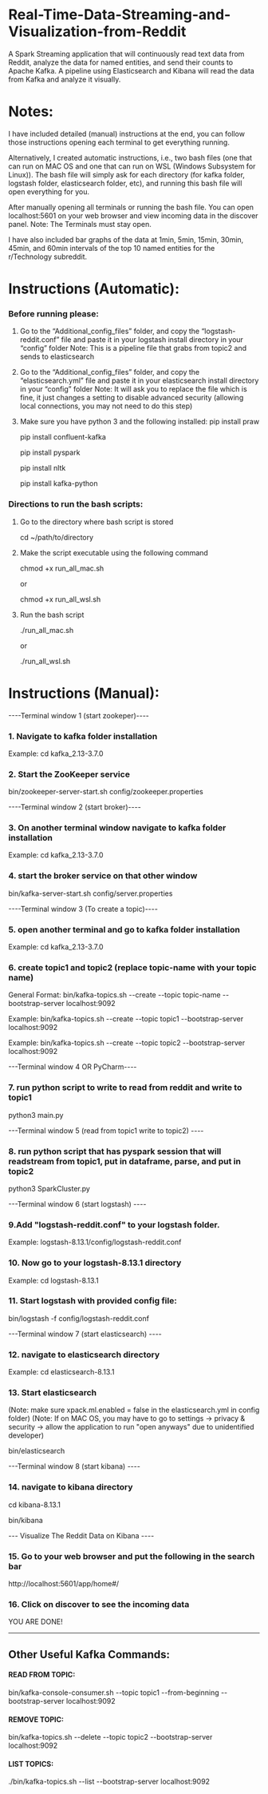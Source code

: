 # Real-Time-Data-Streaming-and-Visualization-from-Reddit
A Spark Streaming application that will continuously read text data from Reddit, analyze the data for named entities, and send their counts to Apache Kafka. A pipeline using Elasticsearch and Kibana will read the data from Kafka and analyze it visually.

# Notes:
I have included detailed (manual) instructions at the end, you can follow those instructions opening each terminal to get everything running.

Alternatively, I created automatic instructions, i.e., two bash files (one that can run on MAC OS and one that can run on WSL (Windows Subsystem for Linux)). The bash file will simply ask for each directory (for kafka folder, logstash folder, elasticsearch folder, etc), and running this bash file will open everything for you.

After manually opening all terminals or running the bash file. You can open localhost:5601 on your web browser and view incoming data in the discover panel.
Note: The Terminals must stay open.

I have also included bar graphs of the data at 1min, 5min, 15min, 30min, 45min, and 60min intervals of the top 10 named entities for the r/Technology subreddit.

# Instructions (Automatic):

### Before running please:
1. Go to the “Additional_config_files” folder, and copy the “logstash-reddit.conf” file and paste it in your logstash install directory in your “config” folder
Note: This is a pipeline file that grabs from topic2 and sends to elasticsearch

2. Go to the “Additional_config_files” folder, and copy the “elasticsearch.yml” file and paste it in your elasticsearch install directory in your “config” folder
Note: It will ask you to replace the file which is fine, it just changes a setting to disable advanced security (allowing local connections, you may not need to do this step)

3. Make sure you have python 3 and the following installed:
    pip install praw
    
    pip install confluent-kafka
    
    pip install pyspark
    
    pip install nltk
    
    pip install kafka-python


### Directions to run the bash scripts:

1. Go to the directory where bash script is stored

    cd ~/path/to/directory


2. Make the script executable using the following command

    chmod +x run_all_mac.sh

    or

    chmod +x run_all_wsl.sh


3. Run the bash script

    ./run_all_mac.sh

    or

    ./run_all_wsl.sh



# Instructions (Manual):

----Terminal window 1 (start zookeper)----

### 1. Navigate to kafka folder installation

Example:
cd kafka_2.13-3.7.0


### 2. Start the ZooKeeper service

bin/zookeeper-server-start.sh config/zookeeper.properties


----Terminal window 2 (start broker)----

### 3. On another terminal window navigate to kafka folder installation

Example:
cd kafka_2.13-3.7.0

### 4. start the broker service on that other window

bin/kafka-server-start.sh config/server.properties


----Terminal window 3 (To create a topic)----

### 5. open another terminal and go to kafka folder installation

Example:
cd kafka_2.13-3.7.0


### 6. create topic1 and topic2 (replace topic-name with your topic name)

General Format:
bin/kafka-topics.sh --create --topic topic-name --bootstrap-server localhost:9092

Example:
bin/kafka-topics.sh --create --topic topic1 --bootstrap-server localhost:9092

Example:
bin/kafka-topics.sh --create --topic topic2 --bootstrap-server localhost:9092


---Terminal window 4 OR PyCharm----

### 7. run python script to write to read from reddit and write to topic1

python3 main.py


---Terminal window 5 (read from topic1 write to topic2) ----

### 8. run python script that has pyspark session that will readstream from topic1, put in dataframe, parse, and put in topic2

python3 SparkCluster.py


---Terminal window 6 (start logstash) ----

### 9.Add "logstash-reddit.conf" to your logstash folder.

Example:
logstash-8.13.1/config/logstash-reddit.conf

### 10. Now go to your logstash-8.13.1 directory

Example:
cd logstash-8.13.1


### 11. Start logstash with provided config file:

bin/logstash -f config/logstash-reddit.conf

---Terminal window 7 (start elasticsearch) ----

### 12. navigate to elasticsearch directory

Example:
cd elasticsearch-8.13.1

### 13. Start elasticsearch 
(Note: make sure xpack.ml.enabled = false in the elasticsearch.yml in config folder)
(Note: If on MAC OS, you may have to go to settings -> privacy & security -> allow the application to run "open anyways" due to unidentified developer)

bin/elasticsearch

---Terminal window 8 (start kibana) ----

### 14. navigate to kibana directory
cd kibana-8.13.1

bin/kibana

--- Visualize The Reddit Data on Kibana ----


### 15. Go to your web browser and put the following in the search bar

http://localhost:5601/app/home#/

### 16. Click on discover to see the incoming data


YOU ARE DONE!


----------------------------------------------
## Other Useful Kafka Commands:

#### READ FROM TOPIC:
bin/kafka-console-consumer.sh --topic topic1 --from-beginning --bootstrap-server localhost:9092

#### REMOVE TOPIC:
bin/kafka-topics.sh --delete --topic topic2 --bootstrap-server localhost:9092

#### LIST TOPICS:
./bin/kafka-topics.sh --list --bootstrap-server localhost:9092
